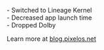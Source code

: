 \- Switched to Lineage Kernel  
\- Decreased app launch time  
\- Dropped Dolby  

Learn more at [blog.pixelos.net](https://blog.pixelos.net/)